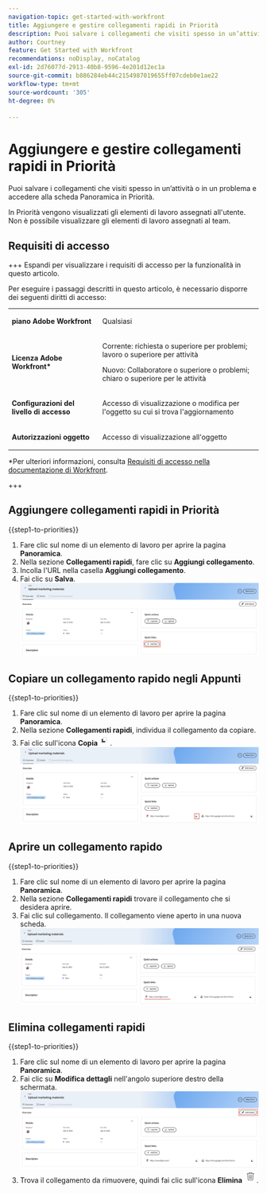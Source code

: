 ```yaml
---
navigation-topic: get-started-with-workfront
title: Aggiungere e gestire collegamenti rapidi in Priorità
description: Puoi salvare i collegamenti che visiti spesso in un’attività o in un problema in Priorità.
author: Courtney
feature: Get Started with Workfront
recommendations: noDisplay, noCatalog
exl-id: 2d76077d-2913-40b8-9596-4e201d12ec1a
source-git-commit: b886284eb44c2154987019655ff07cdeb0e1ae22
workflow-type: tm+mt
source-wordcount: '305'
ht-degree: 0%

---
```


# Aggiungere e gestire collegamenti rapidi in Priorità

Puoi salvare i collegamenti che visiti spesso in un’attività o in un problema e accedere alla scheda Panoramica in Priorità.

In Priorità vengono visualizzati gli elementi di lavoro assegnati all&#39;utente. Non è possibile visualizzare gli elementi di lavoro assegnati al team.

## Requisiti di accesso

+++ Espandi per visualizzare i requisiti di accesso per la funzionalità in questo articolo.

Per eseguire i passaggi descritti in questo articolo, è necessario disporre dei seguenti diritti di accesso:

<table style="table-layout:auto"> 
 <col> 
 </col> 
 <col> 
 </col> 
 <tbody> 
  <tr> 
   <td role="rowheader"><strong>piano Adobe Workfront</strong></td> 
   <td> <p>Qualsiasi</p> </td> 
  </tr> 
  <tr> 
   <td role="rowheader"><strong>Licenza Adobe Workfront*</strong></td> 
   <td> 
   <p>Corrente: richiesta o superiore per problemi; lavoro o superiore per attività</p>
   <p>Nuovo: Collaboratore o superiore o problemi; chiaro o superiore per le attività</p> 
   </td> 
  </tr> 
  <tr> 
   <td role="rowheader"><strong>Configurazioni del livello di accesso</strong></td> 
   <td> <p>Accesso di visualizzazione o modifica per l'oggetto su cui si trova l'aggiornamento</p></td> 
  </tr> 
  <tr> 
   <td role="rowheader"><strong>Autorizzazioni oggetto</strong></td> 
   <td> <p>Accesso di visualizzazione all'oggetto</p></td> 
  </tr> 
 </tbody> 
</table>

*Per ulteriori informazioni, consulta [Requisiti di accesso nella documentazione di Workfront](/help/quicksilver/administration-and-setup/add-users/access-levels-and-object-permissions/access-level-requirements-in-documentation.md).

+++

## Aggiungere collegamenti rapidi in Priorità

{{step1-to-priorities}}

1. Fare clic sul nome di un elemento di lavoro per aprire la pagina **Panoramica**.
1. Nella sezione **Collegamenti rapidi**, fare clic su **Aggiungi collegamento**.
1. Incolla l&#39;URL nella casella **Aggiungi collegamento**.
1. Fai clic su **Salva**.
   ![Aggiungi collegamento](assets/add-link.png)

## Copiare un collegamento rapido negli Appunti

{{step1-to-priorities}}

1. Fare clic sul nome di un elemento di lavoro per aprire la pagina **Panoramica**.
1. Nella sezione **Collegamenti rapidi**, individua il collegamento da copiare.
1. Fai clic sull&#39;icona **Copia**![ Copia](assets/copy-icon.png).
   ![Copia collegamento](assets/copy-link.png)

## Aprire un collegamento rapido

{{step1-to-priorities}}

1. Fare clic sul nome di un elemento di lavoro per aprire la pagina **Panoramica**.
1. Nella sezione **Collegamenti rapidi** trovare il collegamento che si desidera aprire.
1. Fai clic sul collegamento. Il collegamento viene aperto in una nuova scheda.
   ![Apri collegamento](assets/open-link.png)

## Elimina collegamenti rapidi

{{step1-to-priorities}}

1. Fare clic sul nome di un elemento di lavoro per aprire la pagina **Panoramica**.
1. Fai clic su **Modifica dettagli** nell&#39;angolo superiore destro della schermata.
   ![Modifica dettagli](assets/edit-details.png)
1. Trova il collegamento da rimuovere, quindi fai clic sull&#39;icona **Elimina** ![Elimina](assets/delete-icon.png).
